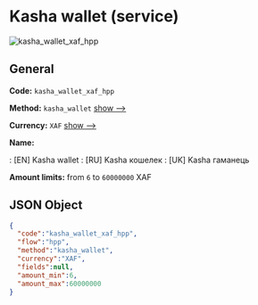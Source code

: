 
# Kasha wallet (service) 
![kasha_wallet_xaf_hpp](https://static.openfintech.io/payment_methods/kasha_wallet_xaf_hpp/logo.svg?w=400&c=v0.59.26#w200)  

## General 
 
**Code:** `kasha_wallet_xaf_hpp` 
 
**Method:** `kasha_wallet` 
 [show -->](/payment-methods/kasha_wallet/) 
 
**Currency:** `XAF` [show -->](/currencies/XAF/) 
 
**Name:** 
 
:	[EN] Kasha wallet 
:	[RU] Kasha кошелек 
:	[UK] Kasha гаманець 
 
**Amount limits:** from `6` to `60000000` XAF 

## JSON Object 

```json
{
  "code":"kasha_wallet_xaf_hpp",
  "flow":"hpp",
  "method":"kasha_wallet",
  "currency":"XAF",
  "fields":null,
  "amount_min":6,
  "amount_max":60000000
}
```  
